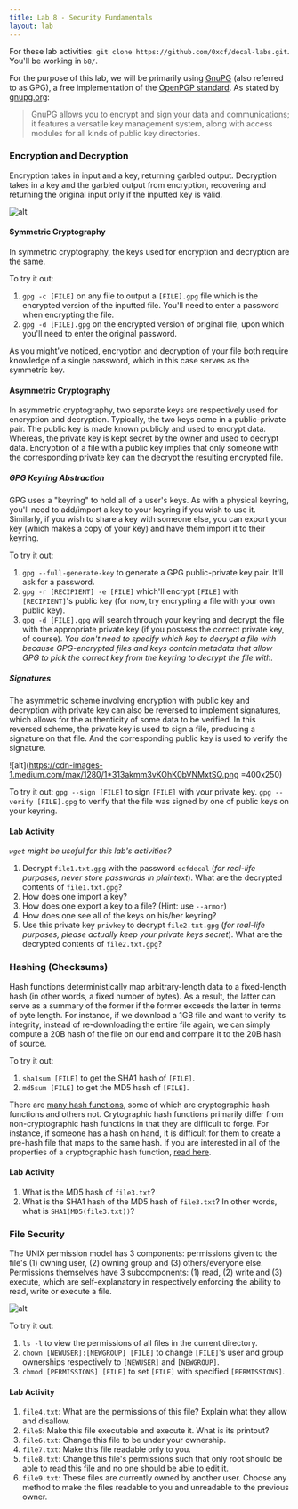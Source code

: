 ```yaml
---
title: Lab 8 - Security Fundamentals
layout: lab
---
```


For these lab activities: `git clone https://github.com/0xcf/decal-labs.git`. 
You'll be working in `b8/`.

For the purpose of this lab, we will be primarily using [GnuPG](gnupg.org) (also referred to as GPG), a free implementation of the [OpenPGP standard](https://openpgp.org/). As stated by [gnupg.org](gnupg.org):
>GnuPG allows you to encrypt and sign your data and communications; it features a versatile key management system, along with access modules for all kinds of public key directories.

### Encryption and Decryption
Encryption takes in input and a key, returning garbled output. Decryption takes in a key and the garbled output from encryption, recovering and returning the original input only if the inputted key is valid.

![alt](https://docs.oracle.com/cd/E19424-01/820-4811/images/scrypt.gif)

#### Symmetric Cryptography
In symmetric cryptography, the keys used for encryption and decryption are the same. 

To try it out: 
1. `gpg -c [FILE]` on any file to output a `[FILE].gpg` file which is the encrypted version of the inputted file. You'll need to enter a password when encrypting the file.
2. `gpg -d [FILE].gpg` on the encrypted version of original file, upon which you'll need to enter the original password.

As you might've noticed, encryption and decryption of your file both require knowledge of a single password, which in this case serves as the symmetric key. 

#### Asymmetric Cryptography
In asymmetric cryptography, two separate keys are respectively used for encryption and decryption. Typically, the two keys come in a public-private pair. The public key is made known publicly and used to encrypt data. Whereas, the private key is kept secret by the owner and used to decrypt data. Encryption of a file with a public key implies that only someone with the corresponding private key can the decrypt the resulting encrypted file.

##### GPG Keyring Abstraction
GPG uses a "keyring" to hold all of a user's keys. As with a physical keyring, you'll need to add/import a key to your keyring if you wish to use it. Similarly, if you wish to share a key with someone else, you can export your key (which makes a copy of your key) and have them import it to their keyring. 

To try it out:
1. `gpg --full-generate-key` to generate a GPG public-private key pair. It'll ask for a password.
2. `gpg -r [RECIPIENT] -e [FILE]` which'll encrypt `[FILE]` with `[RECIPIENT]`'s public key (for now, try encrypting a file with your own public key). 
3. `gpg -d [FILE].gpg` will search through your keyring and decrypt the file with the appropriate private key (if you possess the correct private key, of course). 
*You don't need to specify which key to decrypt a file with because GPG-encrypted files and keys contain metadata that allow GPG to pick the correct key from the keyring to decrypt the file with.*

##### Signatures
The asymmetric scheme involving encryption with public key and decryption with private key can also be reversed to implement signatures, which allows for the authenticity of some data to be verified. In this reversed scheme, the private key is used to sign a file, producing a signature on that file. And the corresponding public key is used to verify the signature. 

![alt](https://cdn-images-1.medium.com/max/1280/1*313akmm3vKOhK0bVNMxtSQ.png =400x250)

To try it out:
`gpg --sign [FILE]` to sign `[FILE]` with your private key. `gpg --verify [FILE].gpg` to verify that the file was signed by one of public keys on your keyring. 

#### Lab Activity 
*`wget` might be useful for this lab's activities?*
1. Decrypt `file1.txt.gpg` with the password `ocfdecal` (*for real-life purposes, never store passwords in plaintext*). What are the decrypted contents of `file1.txt.gpg`?
2. How does one import a key?
3. How does one export a key to a file? (Hint: use `--armor`)
4. How does one see all of the keys on his/her keyring?
5. Use this private key `privkey` to decrypt `file2.txt.gpg` (*for real-life purposes, please actually keep your private keys secret*). What are the decrypted contents of `file2.txt.gpg`?

### Hashing (Checksums)
Hash functions deterministically map arbitrary-length data to a fixed-length hash (in other words, a fixed number of bytes). As a result, the latter can serve as a summary of the former if the former exceeds the latter in terms of byte length. For instance, if we download a 1GB file and want to verify its integrity, instead of re-downloading the entire file again, we can simply compute a 20B hash of the file on our end and compare it to the 20B hash of source.

To try it out:
1. `sha1sum [FILE]` to get the SHA1 hash of `[FILE]`.
2. `md5sum [FILE]` to get the MD5 hash of `[FILE]`.

There are [many hash functions](https://en.wikipedia.org/wiki/List_of_hash_functions), some of which are cryptographic hash functions and others not. Crytographic hash functions primarily differ from non-cryptographic hash functions in that they are difficult to forge. For instance, if someone has a hash on hand, it is difficult for them to create a pre-hash file that maps to the same hash. If you are interested in all of the properties of a cryptographic hash function,  [read here](https://en.wikipedia.org/wiki/Cryptographic_hash_function).

#### Lab Activity
1. What is the MD5 hash of `file3.txt`?
2. What is the SHA1 hash of the MD5 hash of `file3.txt`? In other words, what is `SHA1(MD5(file3.txt))`?

### File Security
The UNIX permission model has 3 components: permissions given to the file's (1) owning user, (2) owning group and (3) others/everyone else. Permissions themselves have 3 subcomponents: (1) read, (2) write and (3) execute, which are self-explanatory in respectively enforcing the ability to read, write or execute a file.

![alt](http://www.comentum.com/images/permissions.jpg)

To try it out:
1. `ls -l` to view the permissions of all files in the current directory.
2. `chown [NEWUSER]:[NEWGROUP] [FILE]` to change `[FILE]`'s  user and group ownerships respectively to `[NEWUSER]` and `[NEWGROUP]`.
3. `chmod [PERMISSIONS] [FILE]` to set `[FILE]` with specified `[PERMISSIONS]`.

#### Lab Activity
1. `file4.txt`: What are the permissions of this file? Explain what they allow and disallow.
2. `file5`: Make this file executable and execute it. What is its printout?
3. `file6.txt`: Change this file to be under your ownership.
4. `file7.txt`: Make this file readable only to you. 
5. `file8.txt`: Change this file's permissions such that only root should be able to read this file and no one should be able to edit it.
6. `file9.txt`: These files are currently owned by another user. Choose any method to make the files readable to you and unreadable to the previous owner.
